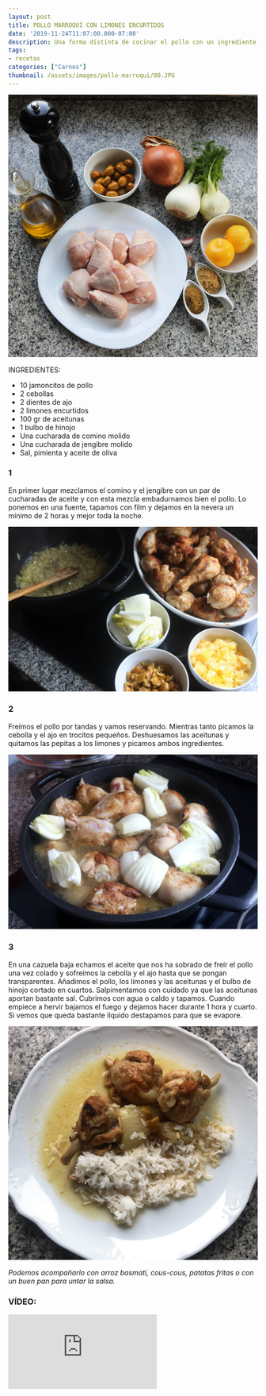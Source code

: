 ```yaml
---
layout: post
title: POLLO MARROQUÍ CON LIMONES ENCURTIDOS
date: '2019-11-24T11:07:00.000-07:00'
description: Una forma distinta de cocinar el pollo con un ingrediente poco conocido pero cada vez más fácil de encontrar, los limones encurtidos.
tags:
- recetas
categories: ["Carnes"]
thumbnail: /assets/images/pollo-marroqui/00.JPG
---
```

![](/assets/images/pollo-marroqui/01.JPG)

INGREDIENTES:
* 10 jamoncitos de pollo
* 2 cebollas
* 2 dientes de ajo
* 2 limones encurtidos
* 100 gr de aceitunas
* 1 bulbo de hinojo
* Una cucharada de comino molido
* Una cucharada de jengibre molido
* Sal, pimienta y aceite de oliva


### 1

En primer lugar mezclamos el comino y el jengibre con un par de cucharadas de aceite y con esta mezcla embadurnamos bien el pollo. Lo ponemos en una fuente, tapamos con film y dejamos en la nevera un mínimo de 2 horas y mejor toda la noche.


![](/assets/images/pollo-marroqui/02.JPG)


### 2

Freímos el pollo por tandas y vamos reservando. Mientras tanto picamos la cebolla y el ajo en trocitos pequeños. Deshuesamos las aceitunas y quitamos las pepitas a los limones y picamos ambos ingredientes.


![](/assets/images/pollo-marroqui/03.JPG)

### 3

En una cazuela baja echamos el aceite que nos ha sobrado de freír el pollo una vez colado y sofreímos la cebolla y el ajo hasta que se pongan transparentes. Añadimos el pollo, los limones y las aceitunas y el bulbo de hinojo cortado en cuartos. Salpimentamos con cuidado ya que las aceitunas aportan bastante sal. Cubrimos con agua o caldo y tapamos. Cuando empiece a hervir bajamos el fuego y dejamos hacer durante 1 hora y cuarto. Si vemos que queda bastante líquido destapamos para que se evapore.

![](/assets/images/pollo-marroqui/04.JPG)

_Podemos acompañarlo con arroz basmati, cous-cous, patatas fritas o con un buen pan para untar la salsa._

### VÍDEO:

<iframe class="YOUTUBE-iframe-video" data-thumbnail-src="https://i.ytimg.com/vi/BrQANq3Z_mk/0.jpg" src="https://www.youtube.com/embed/BrQANq3Z_mk?feature=player_embedded" frameborder="0" allowfullscreen></iframe>
